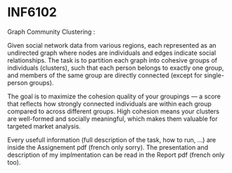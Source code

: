 # INF6102
Graph Community Clustering :

Given social network data from various regions, each represented as an undirected graph where nodes are individuals and edges indicate social relationships. The task is to partition each graph into cohesive groups of individuals (clusters), such that each person belongs to exactly one group, and members of the same group are directly connected (except for single-person groups).

The goal is to maximize the cohesion quality of your groupings — a score that reflects how strongly connected individuals are within each group compared to across different groups. High cohesion means your clusters are well-formed and socially meaningful, which makes them valuable for targeted market analysis.

Every usefull information (full description of the task, how to run, ...) are inside the Assignement pdf (french only sorry). The presentation and description of my implmentation can be read in the Report pdf (french only too).